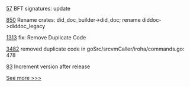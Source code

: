 
[57](https://github.com/hyperledger/fabric-rfcs/pull/57) BFT signatures: update

[850](https://github.com/hyperledger/aries-vcx/pull/850) Rename crates: did_doc_builder->did_doc; rename diddoc->diddoc_legacy

[1313](https://github.com/hyperledger/solang/pull/1313) fix: Remove Duplicate Code

[3482](https://github.com/hyperledger/iroha/pull/3482) removed duplicate code in goSrc/srcvmCaller/iroha/commands.go: 478

[83](https://github.com/hyperledger-labs/hlf-connector/pull/83) Increment version after release


[See more >>>](https://start-here.hyperledger.org/pull-requests)
